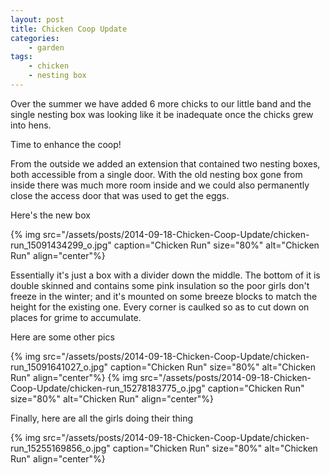 ```yaml
---
layout: post
title: Chicken Coop Update
categories:
    - garden
tags:
    - chicken
    - nesting box
---
```


Over the summer we have added 6 more chicks to our little band and the single nesting box was looking like it be inadequate once the chicks grew into hens.

Time to enhance the coop!

From the outside we added an extension that contained two nesting boxes, both accessible from a single door. With the old nesting box gone from inside there was much more room inside and we could also permanently close the access door that was used to get the eggs.

Here's the new box

{% img src="/assets/posts/2014-09-18-Chicken-Coop-Update/chicken-run_15091434299_o.jpg" caption="Chicken Run" size="80%" alt="Chicken Run" align="center"%}

Essentially it's just a box with a divider down the middle. The bottom of it is double skinned and contains some pink insulation so the poor girls don't freeze in the winter; and it's mounted on some breeze blocks to match the height for the existing one. Every corner is caulked so as to cut down on places for grime to accumulate.

Here are some other pics

{% img src="/assets/posts/2014-09-18-Chicken-Coop-Update/chicken-run_15091641027_o.jpg" caption="Chicken Run" size="80%" alt="Chicken Run" align="center"%}
{% img src="/assets/posts/2014-09-18-Chicken-Coop-Update/chicken-run_15278183775_o.jpg" caption="Chicken Run" size="80%" alt="Chicken Run" align="center"%}

Finally, here are all the girls doing their thing

{% img src="/assets/posts/2014-09-18-Chicken-Coop-Update/chicken-run_15255169856_o.jpg" caption="Chicken Run" size="80%" alt="Chicken Run" align="center"%}
